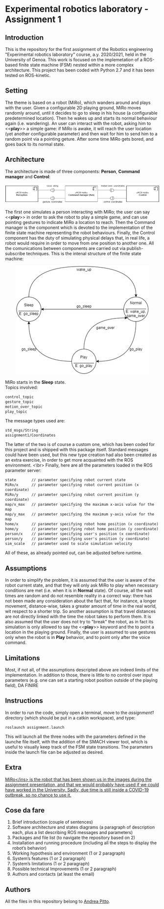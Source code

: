 # Experimental robotics laboratory - Assignment 1

## Introduction
This is the repository for the first assignment of the Robotics engineering "Experimental robotics laboratory" course, a.y. 2020/2021, held in the University of Genoa. This work is focused on the implemetation of a ROS-based finite state machine (FSM) nested within a more complex architecture. This project has been coded with Python 2.7 and it has been tested on ROS-kinetic.

## Setting
The theme is based on a robot (MiRo), which wanders around and plays with the user. Given a configurable 2D playing ground, MiRo moves randomly around, until it decides to go to sleep in his house (a configurable predetermined location). Then he wakes up and starts its normal behaviour again (i.e. wandering). An user can interact with the robot, asking him to <<**play**>> a simple game: if MiRo is awake, it will reach the user location (yet another configurable parameter) and then wait for him to send him to a random point via a pointing geture. After some time MiRo gets bored, and goes back to its normal state. 

## Architecture
The architecture is made of three components: **Person**, **Command manager** and **Control**:

<div align="center">
  <img src="https://github.com/andreabradpitto/Experimental-robotics-laboratory/blob/main/assignment1/images/architecture.png">
</div>

The first one simulates a person interacting with MiRo; the user can say <<**play**>> in order to ask the robot to play a simple game, and can use pointing gestures to indicate MiRo a location to reach. Then the Command manager is the component which is devoted to the implementation of the finite state machine representing the robot behaviours. Finally, the Control component has the duty of simulating physical delays that, in real life, a robot would require in order to move from one position to another one. All the comunications between components are carried out via publish-subscribe techniques.
This is the intenal structure of the finite state machine:
  
<div align="center">
  <img src="https://github.com/andreabradpitto/Experimental-robotics-laboratory/blob/main/assignment1/images/fsm%20states.png">
</div>

MiRo starts in the **Sleep** state.<br/>
Topics involved:

```
control_topic
gesture_topic
motion_over_topic
play_topic
```

The message types used are:

```
std_msgs/String
assignment1/Coordinates
```

The latter of the two is of course a custom one, which has been coded for this project and is shipped with this package itself. Standard messages could have been used, but this new type creation had also been created as an extra exercise, in order to get more acquainted with the ROS environment. <\br>
Finally, here are all the parameters loaded in the ROS parameter server:

```
state       // parameter specifying robot current state
MiRo/x      // parameter specifying robot current position (x coordinate)
MiRo/y      // parameter specifying robot current position (y coordinate)
map/x_max   // parameter specifying the maximum x-axis value for the map
map/y_max   // parameter specifying the maximum y-axis value for the map
home/x      // parameter specifying robot home position (x coordinate)
home/y      // parameter specifying robot home position (y coordinate)
person/x    // parameter specifying user's position (x coordinate)
person/y    // parameter specifying user's position (y coordinate)
sim_scale   // parameter used to scale simulation velocity
```
All of these, as already pointed out, can be adjusted before runtime.

## Assumptions
In order to simplify the problem, it is assumed that the user is aware of the robot current state, and that they will only ask MiRo to play when necessary conditions are met (i.e. when it is in **Normal** state). Of course, all the wait times are random and do not resemble reality in a correct way: there has not been made any consideration about the fact that, for instance, a longer movement, distance-wise, takes a greater amount of time in the real world, wit respect to a shorter trip. So another assumption is that travel distances are not directly linked with the time the robot takes to perform them. It is also assumed that the user does not try to "break" the robot, as in fact its simulation is only allowed to say the <<**play**>> keyword and the to point a location in the playing ground. Finally, the user is assumed to use gestures only when the robot is in **Play** behavior, and to point only after the voice command.

## Limitations
Most, if not all, of the assumptions descripted above are indeed limits of the implementation. In addition to those, there is little to no control over input parameters (e.g. one can set a starting robot position outside of the playing field), DA FINIRE

## Instructions

In order to run the code, simply open a terminal, move to the *assignment1* directory (which should be put in a catkin workspace), and type:

```
roslaunch assignment.launch
```

This will launch all the three nodes with the parameters defined in the launche file itself, with the addition of the SMACH viewer tool, which is useful to visually keep track of the FSM state transitions. The parameters inside the launch file can be adjusted as desired.

## Extra

<ins>[MiRo](http://consequentialrobotics.com/miro-beta#:~:text=MiRo%20is%20a%20fully%20programmable,suited%20for%20developing%20companion%20robots.)</ins> is the robot that has been shown us in the images during the assignment presentation, and that we would probably have used if we could have worked in the University. Sadly, due time is still inside a COVID-19 outbreak, so no chance to use it.

## Cose da fare
1. Brief introduction (couple of sentences)
2. Software architecture and states diagrams
(a paragraph of description each, plus a list describing ROS
messages and parameters)
3. Packages and file list (to navigate the repository based on 2)
4. Installation and running procedure
(including all the steps to display the robot’s behavior)
5. Working hypothesis and environment (1 or 2 paragraph)
6. System’s features (1 or 2 paragraph)
7. System’s limitations (1 or 2 paragraph)
8. Possible technical Improvements (1 or 2 paragraph)
9. Authors and contacts (at least the email)

## Authors
All the files in this repository belong to [Andrea Pitto](https://github.com/andreabradpitto).
